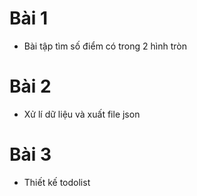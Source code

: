 # Bài 1
  * Bài tập tìm số điểm có trong 2 hình tròn
# Bài 2
  * Xử lí dữ liệu và xuất file json
# Bài 3
 * Thiết kế todolist
